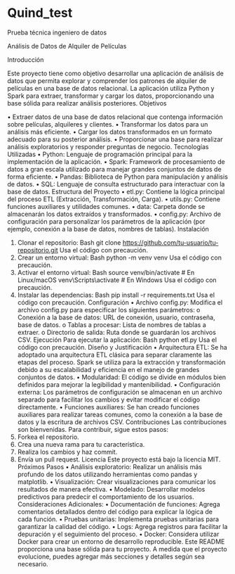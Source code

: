 # Quind_test
Prueba técnica ingeniero de datos

Análisis de Datos de Alquiler de Películas

Introducción

Este proyecto tiene como objetivo desarrollar una aplicación de análisis de datos que permita explorar y comprender los patrones de alquiler de películas en una base de datos relacional. La aplicación utiliza Python y Spark para extraer, transformar y cargar los datos, proporcionando una base sólida para realizar análisis posteriores.
Objetivos

•	Extraer datos de una base de datos relacional que contenga información sobre películas, alquileres y clientes.
•	Transformar los datos para un análisis más eficiente.
•	Cargar los datos transformados en un formato adecuado para su posterior análisis.
•	Proporcionar una base para realizar análisis exploratorios y responder preguntas de negocio.
Tecnologías Utilizadas
•	Python: Lenguaje de programación principal para la implementación de la aplicación.
•	Spark: Framework de procesamiento de datos a gran escala utilizado para manejar grandes conjuntos de datos de forma eficiente.
•	Pandas: Biblioteca de Python para manipulación y análisis de datos.
•	SQL: Lenguaje de consulta estructurado para interactuar con la base de datos.
Estructura del Proyecto
•	etl.py: Contiene la lógica principal del proceso ETL (Extracción, Transformación, Carga).
•	utils.py: Contiene funciones auxiliares y utilidades comunes.
•	data: Carpeta donde se almacenarán los datos extraídos y transformados.
•	config.py: Archivo de configuración para personalizar los parámetros de la aplicación (por ejemplo, conexión a la base de datos, nombres de tablas).
Instalación
1.	Clonar el repositorio: 
Bash
git clone https://github.com/tu-usuario/tu-repositorio.git
Usa el código con precaución.
2.	Crear un entorno virtual: 
Bash
python -m venv venv
Usa el código con precaución.
3.	Activar el entorno virtual: 
Bash
source venv/bin/activate  # En Linux/macOS
venv\Scripts\activate  # En Windows
Usa el código con precaución.
4.	Instalar las dependencias: 
Bash
pip install -r requirements.txt
Usa el código con precaución.
Configuración
•	Archivo config.py: Modifica el archivo config.py para especificar los siguientes parámetros: 
o	Conexión a la base de datos: URL de conexión, usuario, contraseña, base de datos.
o	Tablas a procesar: Lista de nombres de tablas a extraer.
o	Directorio de salida: Ruta donde se guardarán los archivos CSV.
Ejecución
Para ejecutar la aplicación:
Bash
python etl.py
Usa el código con precaución.
Diseño y Justificación
•	Arquitectura ETL: Se ha adoptado una arquitectura ETL clásica para separar claramente las etapas del proceso. Spark se utiliza para la extracción y transformación debido a su escalabilidad y eficiencia en el manejo de grandes conjuntos de datos.
•	Modularidad: El código se divide en módulos bien definidos para mejorar la legibilidad y mantenibilidad.
•	Configuración externa: Los parámetros de configuración se almacenan en un archivo separado para facilitar los cambios y evitar modificar el código directamente.
•	Funciones auxiliares: Se han creado funciones auxiliares para realizar tareas comunes, como la conexión a la base de datos y la escritura de archivos CSV.
Contribuciones
Las contribuciones son bienvenidas. Para contribuir, sigue estos pasos:
1.	Forkea el repositorio.
2.	Crea una nueva rama para tu característica.
3.	Realiza los cambios y haz commit.
4.	Envía un pull request.
Licencia
Este proyecto está bajo la licencia MIT.
Próximos Pasos
•	Análisis exploratorio: Realizar un análisis más profundo de los datos utilizando herramientas como pandas y matplotlib.
•	Visualización: Crear visualizaciones para comunicar los resultados de manera efectiva.
•	Modelado: Desarrollar modelos predictivos para predecir el comportamiento de los usuarios.
Consideraciones Adicionales:
•	Documentación de funciones: Agrega comentarios detallados dentro del código para explicar la lógica de cada función.
•	Pruebas unitarias: Implementa pruebas unitarias para garantizar la calidad del código.
•	Logs: Agrega registros para facilitar la depuración y el seguimiento del proceso.
•	Docker: Considera utilizar Docker para crear un entorno de desarrollo reproducible.
Este README proporciona una base sólida para tu proyecto. A medida que el proyecto evolucione, puedes agregar más secciones y detalles según sea necesario.


